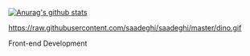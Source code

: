 [![Anurag's github stats](https://github-readme-stats.vercel.app/api?username=HeyJudeYQ)](https://github.com/anuraghazra/github-readme-stats)

<!--
**HeyJudeYQ/HeyJudeYQ** is a ✨ _special_ ✨ repository because its `README.md` (this file) appears on your GitHub profile.

Here are some ideas to get you started:

- 🔭 I’m currently working on ...
- 🌱 I’m currently learning Vue node
- 👯 I’m looking to collaborate on ...
- 🤔 I’m looking for help with ...
- 💬 Ask me about ...
- 📫 How to reach me: ...
- 😄 Pronouns: ...
- ⚡ Fun fact: ...
-->

<https://raw.githubusercontent.com/saadeghi/saadeghi/master/dino.gif>

Front-end Development
